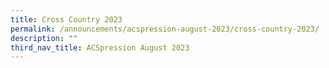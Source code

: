 ```yaml
---
title: Cross Country 2023
permalink: /announcements/acspression-august-2023/cross-country-2023/
description: ""
third_nav_title: ACSpression August 2023
---
```


